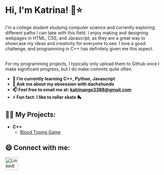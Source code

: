 <h1>Hi, I'm Katrina! 🌱⭐️ <br/></h1>

I'm a college student studying computer science and currently exploring different paths I can take with this field. I enjoy making and designing webpages in HTML, CSS, and Javascript, as they are a great way to showcase my ideas and creativity for everyone to see. I love a good challenge, and programming in C++ has definitely given me this aspect. <br/><br/>

For my programming projects, I typically only upload them to Github once I make significant progress, but I do make commits quite often. 

- <b>🌱 I’m currently learning C++, Python, Javascript</b>
- <b>💬 Ask me about my obsession with dachshunds</b>
- <b>📫 Feel free to email me at: katrinango3388@gmail.com</b>
- <b>⚡ Fun fact: I like to roller skate 🛼 </b>

  
<h2>👩‍💻 My Projects:</h2>

- <b>C++</b>
  - [Blood Typing Game](https://github.com/katr1na/Blood-Typing-Game)

<h2> 😄 Connect with me:</h2>

[<img align="left" alt="LinkedIn" width="40px" src="https://cdn.freebiesupply.com/logos/large/2x/linkedin-icon-logo-png-transparent.png" />][linkedin]

[linkedin]: https://www.linkedin.com/in/katrina-ngo-7989b3240/

<!--

Here are some ideas to get you started:

- 🔭 I’m currently working on ...
- 🌱 I’m currently learning ...
- 👯 I’m looking to collaborate on ...
- 🤔 I’m looking for help with ...
- 💬 Ask me about ...
- 📫 How to reach me: ...
- 😄 Pronouns: ...
- ⚡ Fun fact: ...
-->
